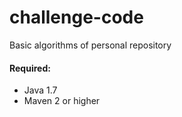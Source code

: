 challenge-code
================

Basic algorithms of personal repository

<h4>Required:</h4>

<ul type = required >
  <li>Java 1.7
  <li>Maven 2 or higher
</ul>
